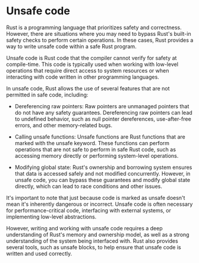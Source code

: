 # Unsafe code

Rust is a programming language that prioritizes safety and correctness. However, there are situations where you may need to bypass Rust's built-in safety checks to perform certain operations. In these cases, Rust provides a way to write unsafe code within a safe Rust program.

Unsafe code is Rust code that the compiler cannot verify for safety at compile-time. This code is typically used when working with low-level operations that require direct access to system resources or when interacting with code written in other programming languages.

In unsafe code, Rust allows the use of several features that are not permitted in safe code, including:

* Dereferencing raw pointers: Raw pointers are unmanaged pointers that do not have any safety guarantees. Dereferencing raw pointers can lead to undefined behavior, such as null pointer dereferences, use-after-free errors, and other memory-related bugs.

* Calling unsafe functions: Unsafe functions are Rust functions that are marked with the unsafe keyword. These functions can perform operations that are not safe to perform in safe Rust code, such as accessing memory directly or performing system-level operations.

* Modifying global state: Rust's ownership and borrowing system ensures that data is accessed safely and not modified concurrently. However, in unsafe code, you can bypass these guarantees and modify global state directly, which can lead to race conditions and other issues.

It's important to note that just because code is marked as unsafe doesn't mean it's inherently dangerous or incorrect. Unsafe code is often necessary for performance-critical code, interfacing with external systems, or implementing low-level abstractions.

However, writing and working with unsafe code requires a deep understanding of Rust's memory and ownership model, as well as a strong understanding of the system being interfaced with. Rust also provides several tools, such as unsafe blocks, to help ensure that unsafe code is written and used correctly.
